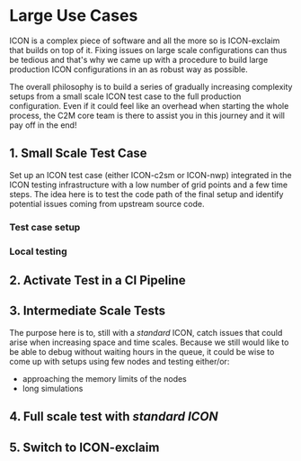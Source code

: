 # Large Use Cases

ICON is a complex piece of software and all the more so is ICON-exclaim that builds on top of it. Fixing issues on large scale configurations can thus be tedious and that's why we came up with a procedure to build large production ICON configurations in an as robust way as possible.

The overall philosophy is to build a series of gradually increasing complexity setups from a small scale ICON test case to the full production configuration. Even if it could feel like an overhead when starting the whole process, the C2M core team is there to assist you in this journey and it will pay off in the end!

## 1. Small Scale Test Case
Set up an ICON test case (either ICON-c2sm or ICON-nwp) integrated in the ICON testing infrastructure with a low number of grid points and a few time steps. The idea here is to test the code path of the final setup and identify potential issues coming from upstream source code.

### Test case setup

### Local testing

## 2. Activate Test in a CI Pipeline

## 3. Intermediate Scale Tests
The purpose here is to, still with a *standard* ICON, catch issues that could arise when increasing space and time scales. Because we still would like to be able to debug without waiting hours in the queue, it could be wise to come up with setups using few nodes and testing either/or: 

- approaching the memory limits of the nodes
- long simulations

## 4. Full scale test with *standard ICON*

## 5. Switch to ICON-exclaim

